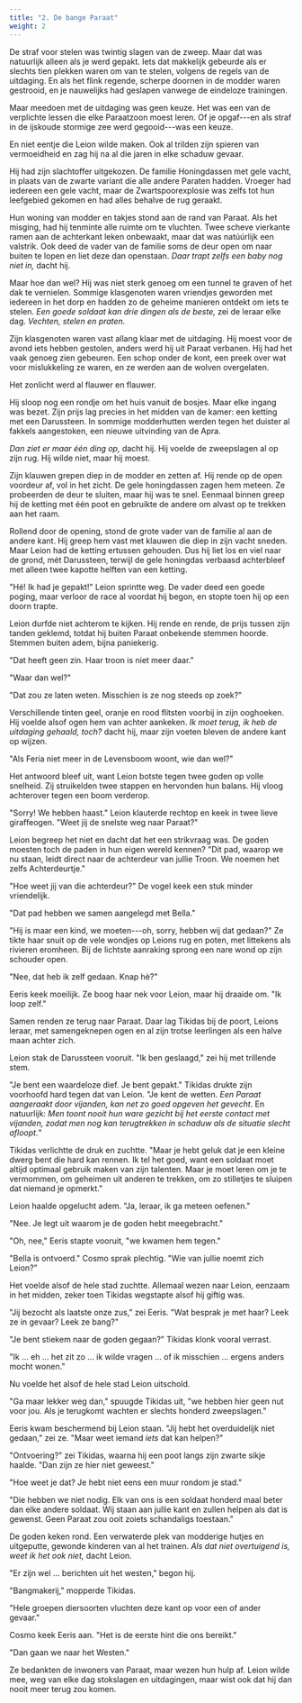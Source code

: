 ```yaml
---
title: "2. De bange Paraat"
weight: 2
---
```


De straf voor stelen was twintig slagen van de zweep. Maar dat was natuurlijk alleen als je werd gepakt. Iets dat makkelijk gebeurde als er slechts tien plekken waren om van te stelen, volgens de regels van de uitdaging. En als het flink regende, scherpe doornen in de modder waren gestrooid, en je nauwelijks had geslapen vanwege de eindeloze trainingen.

Maar meedoen met de uitdaging was geen keuze. Het was een van de verplichte lessen die elke Paraatzoon moest leren. Of je opgaf---en als straf in de ijskoude stormige zee werd gegooid---was een keuze.

En niet eentje die Leion wilde maken. Ook al trilden zijn spieren van vermoeidheid en zag hij na al die jaren in elke schaduw gevaar.

Hij had zijn slachtoffer uitgekozen. De familie Honingdassen met gele vacht, in plaats van de zwarte variant die alle andere Paraten hadden. Vroeger had iedereen een gele vacht, maar de Zwartspoorexplosie was zelfs tot hun leefgebied gekomen en had alles behalve de rug geraakt.

Hun woning van modder en takjes stond aan de rand van Paraat. Als het misging, had hij tenminte alle ruimte om te vluchten. Twee scheve vierkante ramen aan de achterkant leken onbewaakt, maar dat was natúúrlijk een valstrik. Ook deed de vader van de familie soms de deur open om naar buiten te lopen en liet deze dan openstaan. _Daar trapt zelfs een baby nog niet in,_ dacht hij.

Maar hoe dan wel? Hij was niet sterk genoeg om een tunnel te graven of het dak te vernielen. Sommige klasgenoten waren vriendjes geworden met iedereen in het dorp en hadden zo de geheime manieren ontdekt om iets te stelen. _Een goede soldaat kan drie dingen als de beste,_ zei de leraar elke dag. _Vechten, stelen en praten._

Zijn klasgenoten waren vast allang klaar met de uitdaging. Hij moest voor de avond iets hebben gestolen, anders werd hij uit Paraat verbanen. Hij had het vaak genoeg zien gebeuren. Een schop onder de kont, een preek over wat voor mislukkeling ze waren, en ze werden aan de wolven overgelaten. 

Het zonlicht werd al flauwer en flauwer.

Hij sloop nog een rondje om het huis vanuit de bosjes. Maar elke ingang was bezet. Zijn prijs lag precies in het midden van de kamer: een ketting met een Darussteen. In sommige modderhutten werden tegen het duister al fakkels aangestoken, een nieuwe uitvinding van de Apra.

_Dan ziet er maar één ding op,_ dacht hij. Hij voelde de zweepslagen al op zijn rug. Hij wilde niet, maar hij moest.

Zijn klauwen grepen diep in de modder en zetten af. Hij rende op de open voordeur af, vol in het zicht. De gele honingdassen zagen hem meteen. Ze probeerden de deur te sluiten, maar hij was te snel. Eenmaal binnen greep hij de ketting met één poot en gebruikte de andere om alvast op te trekken aan het raam.  

Rollend door de opening, stond de grote vader van de familie al aan de andere kant. Hij greep hem vast met klauwen die diep in zijn vacht sneden. Maar Leion had de ketting ertussen gehouden. Dus hij liet los en viel naar de grond, mét Darussteen, terwijl de gele honingdas verbaasd achterbleef met alleen twee kapotte helften van een ketting.

"Hé! Ik had je gepakt!" Leion sprintte weg. De vader deed een goede poging, maar verloor de race al voordat hij begon, en stopte toen hij op een doorn trapte.

Leion durfde niet achterom te kijken. Hij rende en rende, de prijs tussen zijn tanden geklemd, totdat hij buiten Paraat onbekende stemmen hoorde. Stemmen buiten adem, bijna paniekerig.

"Dat heeft geen zin. Haar troon is niet meer daar."

"Waar dan wel?"

"Dat zou ze laten weten. Misschien is ze nog steeds op zoek?"

Verschillende tinten geel, oranje en rood flitsten voorbij in zijn ooghoeken. Hij voelde alsof ogen hem van achter aankeken. _Ik moet terug, ik heb de uitdaging gehaald, toch?_ dacht hij, maar zijn voeten bleven de andere kant op wijzen.

"Als Feria niet meer in de Levensboom woont, wie dan wel?"

Het antwoord bleef uit, want Leion botste tegen twee goden op volle snelheid. Zij struikelden twee stappen en hervonden hun balans. Hij vloog achterover tegen een boom verderop.

"Sorry! We hebben haast." Leion klauterde rechtop en keek in twee lieve giraffeogen. "Weet jij de snelste weg naar Paraat?"

Leion begreep het niet en dacht dat het een strikvraag was. De goden moesten toch de paden in hun eigen wereld kennen? "Dit pad, waarop we nu staan, leidt direct naar de achterdeur van jullie Troon. We noemen het zelfs Achterdeurtje."

"Hoe weet jij van die achterdeur?" De vogel keek een stuk minder vriendelijk.

"Dat pad hebben we samen aangelegd met Bella."

"Hij is maar een kind, we moeten---oh, sorry, hebben wij dat gedaan?" Ze tikte haar snuit op de vele wondjes op Leions rug en poten, met littekens als rivieren eromheen. Bij de lichtste aanraking sprong een nare wond op zijn schouder open.

"Nee, dat heb ik zelf gedaan. Knap hè?"

Eeris keek moeilijk. Ze boog haar nek voor Leion, maar hij draaide om. "Ik loop zelf."

Samen renden ze terug naar Paraat. Daar lag Tikidas bij de poort, Leions leraar, met samengeknepen ogen en al zijn trotse leerlingen als een halve maan achter zich.

Leion stak de Darussteen vooruit. "Ik ben geslaagd," zei hij met trillende stem.

"Je bent een waardeloze dief. Je bent gepakt." Tikidas drukte zijn voorhoofd hard tegen dat van Leion. "Je kent de wetten. _Een Paraat aangeraakt door vijanden, kan net zo goed opgeven het gevecht_. En natuurlijk: _Men toont nooit hun ware gezicht bij het eerste contact met vijanden, zodat men nog kan terugtrekken in schaduw als de situatie slecht afloopt._"

Tikidas verlichtte de druk en zuchtte. "Maar je hebt geluk dat je een kleine dwerg bent die hard kan rennen. Ik tel het goed, want een soldaat moet altijd optimaal gebruik maken van zijn talenten. Maar je moet leren om je te vermommen, om geheimen uit anderen te trekken, om zo stilletjes te sluipen dat niemand je opmerkt."

Leion haalde opgelucht adem. "Ja, leraar, ik ga meteen oefenen."

"Nee. Je legt uit waarom je de goden hebt meegebracht."

"Oh, nee," Eeris stapte vooruit, "we kwamen hem tegen."

"Bella is ontvoerd." Cosmo sprak plechtig. "Wie van jullie noemt zich Leion?"

Het voelde alsof de hele stad zuchtte. Allemaal wezen naar Leion, eenzaam in het midden, zeker toen Tikidas wegstapte alsof hij giftig was.

"Jij bezocht als laatste onze zus," zei Eeris. "Wat besprak je met haar? Leek ze in gevaar? Leek ze bang?"

"Je bent stiekem naar de goden gegaan?" Tikidas klonk vooral verrast.

"Ik ... eh ... het zit zo ... ik wilde vragen ... of ik misschien ... ergens anders mocht wonen."

Nu voelde het alsof de hele stad Leion uitschold. 

"Ga maar lekker weg dan," spuugde Tikidas uit, "we hebben hier geen nut voor jou. Als je terugkomt wachten er slechts honderd zweepslagen."

Eeris kwam beschermend bij Leion staan. "Jij hebt het overduidelijk niet gedaan," zei ze. "Maar weet iemand _iets_ dat kan helpen?"

"Ontvoering?" zei Tikidas, waarna hij een poot langs zijn zwarte sikje haalde. "Dan zijn ze hier niet geweest."

"Hoe weet je dat? Je hebt niet eens een muur rondom je stad."

"Die hebben we niet nodig. Elk van ons is een soldaat honderd maal beter dan elke andere soldaat. Wij staan aan jullie kant en zullen helpen als dat is gewenst. Geen Paraat zou ooit zoiets schandaligs toestaan."

De goden keken rond. Een verwaterde plek van modderige hutjes en uitgeputte, gewonde kinderen van al het trainen. _Als dat niet overtuigend is, weet ik het ook niet,_ dacht Leion.

"Er zijn wel ... berichten uit het westen," begon hij.

"Bangmakerij," mopperde Tikidas.

"Hele groepen diersoorten vluchten deze kant op voor een of ander gevaar."

Cosmo keek Eeris aan. "Het is de eerste hint die ons bereikt."

"Dan gaan we naar het Westen." 

Ze bedankten de inwoners van Paraat, maar wezen hun hulp af. Leion wilde mee, weg van elke dag stokslagen en uitdagingen, maar wist ook dat hij dan nooit meer terug zou komen.